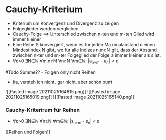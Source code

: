 # Cauchy-Kriterium 
+ Kriterium um Konvergenz und Divergenz zu zeigen
+ Folgeglieder werden verglichen
+ Cauchy-Folge ==> Unterschied zwischen n-ten und m-ten Glied wird immer kleiner
+  Eine Reihe S konvergiert, wenn es für jeden Maximalabstand ε einen Mindestindex N gibt, wo für alle Indizes n,m≥N gilt, dass der Abstand zwischen n-ter und m-ter Folgeglied der Folge a immer kleiner als ε ist.
+ ∀ε>0 ∃N∈ℕ ∀m,n≥N  ∀n≥N ∀m∈ℕ: |a<sub>n+m</sub> - a<sub>n</sub>| < ε

#Todo Summe?? - Folgen only nicht Reihen

+ ka, versteh ich nicht. gar nicht. aber schön bunt

![[Pasted image 20211025164615.png]]
![[Pasted image 20211025165019.png]]
![[Pasted image 20211025165140.png]]

### Cauchy-Kriterirum für Reihen
+ ∀ε>0 ∃N∈ℕ ∀n≥N ∀m∈ℕ: |s<sub>n+m</sub> - s<sub>n</sub>| < ε


 [[Reihen und Folgen]]

